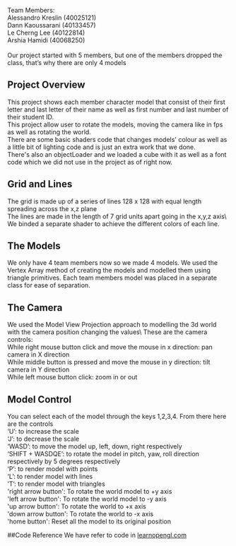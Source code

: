 Team Members:\
Alessandro Kreslin (40025121)<br />
Dann Kaoussarani (40133457)<br />
Le Cherng Lee (40122814)<br />
Arshia Hamidi (40068250)<br />
<br />
Our project started with 5 members, but one of the members dropped the class, that’s why there are only 4 models

## Project Overview
This project shows each member character model that consist of their first letter and last letter of their name as well as first number and last number of their student ID.<br /> This project allow user to rotate the models, moving the camera like in fps as well as rotating the world.<br /> There are some basic shaders code that changes models' colour as well as a little bit of lighting code and is just an extra work that we done.<br /> There's also an objectLoader and we loaded a cube with it as well as a font code which we did not use in the project as of right now. 

## Grid and Lines
The grid is made up of a series of lines 128 x 128 with equal length spreading across the x,z plane\
The lines are made in the length of 7 grid units apart going in the x,y,z axis\ We binded a separate shader to achieve the different colors of each line.

## The Models
We only have 4 team members now so we made 4 models. We used the Vertex Array method of creating the models and modelled them using triangle primitives. Each team members model was placed in a separate class for ease of separation.

## The Camera
We used the Model View Projection approach to modelling the 3d world with the camera position changing the values\ These are the camera controls:\
While right mouse button click and move the mouse in x direction: pan camera in X direction\
While middle button is pressed and move the mouse in y direction: tilt camera in Y direction\
While left mouse button click: zoom in or out

## Model Control
You can select each of the model through the keys 1,2,3,4. From there here are the controls\
‘U’: to increase the scale\
‘J’: to decrease the scale\
‘WASD’: to move the model up, left, down, right respectively\
‘SHIFT + WASDQE’: to rotate the model in pitch, yaw, roll direction respectively by 5 degrees respectively\
‘P’: to render model with points\
‘L’: to render model with lines\
’T’: to render model with triangles\
'right arrow button': To rotate the world model to +y axis\
'left arrow button': To rotate the world model to -y axis\
'up arrow button': To rotate the world to +x axis\
'down arrow button': To rotate the world to -x axis\
'home button': Reset all the model to its original position

##Code Reference
We have refer to code in [learnopengl.com](learnopengl.com)
